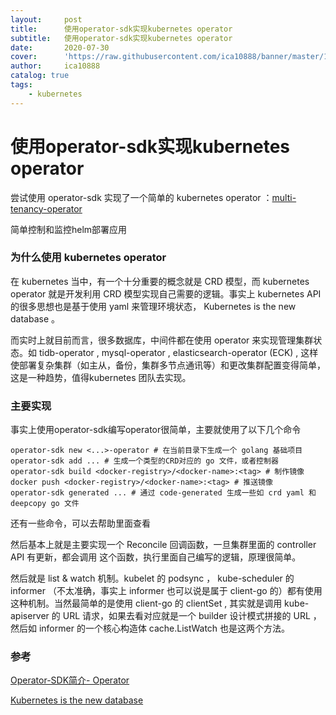 ```yaml
---
layout:     post
title:      使用operator-sdk实现kubernetes operator 
subtitle:   使用operator-sdk实现kubernetes operator 
date:       2020-07-30
cover:      'https://raw.githubusercontent.com/ica10888/banner/master/131592233124740348.jpg'
author:     ica10888
catalog: true
tags:
    - kubernetes
---
```



# 使用operator-sdk实现kubernetes operator 

尝试使用 operator-sdk 实现了一个简单的 kubernetes operator ：[multi-tenancy-operator](https://github.com/ica10888/multi-tenancy-operator)

简单控制和监控helm部署应用

### 为什么使用 kubernetes operator

在 kubernetes 当中，有一个十分重要的概念就是 CRD 模型，而 kubernetes operator 就是开发利用 CRD 模型实现自己需要的逻辑。事实上 kubernetes API 的很多思想也是基于使用 yaml 来管理环境状态， Kubernetes is the new database 。

而实时上就目前而言，很多数据库，中间件都在使用 operator 来实现管理集群状态。如 tidb-operator , mysql-operator ,  elasticsearch-operator (ECK)  , 这样使部署复杂集群（如主从，备份，集群多节点通讯等）和更改集群配置变得简单，这是一种趋势，值得kubernetes 团队去实现。

### 主要实现

事实上使用operator-sdk编写operator很简单，主要就使用了以下几个命令

``` shell
operator-sdk new <...>-operator # 在当前目录下生成一个 golang 基础项目
operator-sdk add ... # 生成一个类型的CRD对应的 go 文件，或者控制器
operator-sdk build <docker-registry>/<docker-name>:<tag> # 制作镜像
docker push <docker-registry>/<docker-name>:<tag> # 推送镜像
operator-sdk generated ... # 通过 code-generated 生成一些如 crd yaml 和 deepcopy go 文件
```

还有一些命令，可以去帮助里面查看

然后基本上就是主要实现一个 Reconcile 回调函数，一旦集群里面的  controller API 有更新，都会调用 这个函数，执行里面自己编写的逻辑，原理很简单。

然后就是 list & watch 机制。kubelet 的 podsync ， kube-scheduler 的 informer （不太准确，事实上 informer  也可以说是属于 client-go 的）都有使用这种机制。当然最简单的是使用 client-go 的 clientSet , 其实就是调用  kube-apiserver 的 URL 请求，如果去看对应就是一个 builder 设计模式拼接的 URL ，然后如 informer 的一个核心构造体 cache.ListWatch 也是这两个方法。

### 参考

[Operator-SDK简介- Operator](https://www.operator.org.cn/bian-xie-operator)

[Kubernetes is the new database](https://zhuanlan.zhihu.com/p/144273083)
